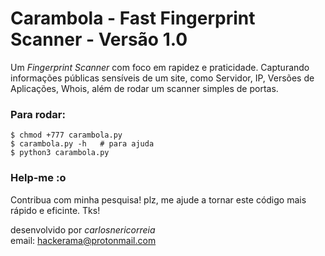 # Carambola - Fast Fingerprint Scanner - Versão 1.0

Um _Fingerprint Scanner_ com foco em rapidez e praticidade. Capturando informações
públicas sensíveis de um site, como Servidor, IP, Versões de Aplicações, Whois,
além de rodar um scanner simples de portas.

<h3>Para rodar:</h3>
	
	$ chmod +777 carambola.py
  	$ carambola.py -h   # para ajuda
  	$ python3 carambola.py

<h3>Help-me :o</h3>

Contribua com minha pesquisa! plz, me ajude a tornar este código mais rápido e eficinte. Tks!

desenvolvido por _carlosnericorreia_<br>
email: hackerama@protonmail.com
